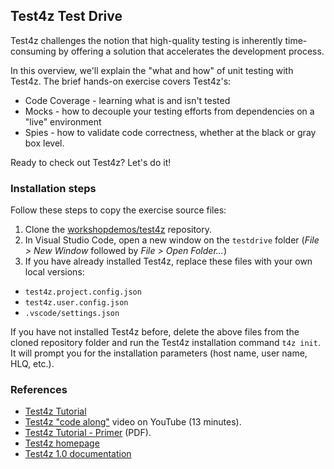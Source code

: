 ## Test4z Test Drive

Test4z challenges the notion that high-quality testing is inherently time-consuming by offering a solution that accelerates the development process.

In this overview, we'll explain the "what and how" of unit testing with Test4z. The brief hands-on exercise covers Test4z's:

* Code Coverage - learning what is and isn't tested
* Mocks - how to decouple your testing efforts from dependencies on a "live" environment
* Spies - how to validate code correctness, whether at the black or gray box level.

Ready to check out Test4z? Let's do it!

### Installation steps

Follow these steps to copy the exercise source files:
1. Clone the [workshopdemos/test4z](https://github.com/workshopdemos/test4z) repository.
2. In Visual Studio Code, open a new window on the `testdrive` folder (_File &gt; New Window_ followed by _File &gt; Open Folder..._)
3. If you have already installed Test4z, replace these files with your own local versions:

  - `test4z.project.config.json`
  - `test4z.user.config.json`
  - `.vscode/settings.json`
  
  If you have not installed Test4z before, delete the above files from the cloned repository folder and run the Test4z installation command `t4z init`. It will prompt you for the installation parameters (host name, user name, HLQ, etc.).

### References

* [Test4z Tutorial](https://github.com/workshopdemos/test4z/tree/main/workshop)
* [Test4z "code along"](https://www.youtube.com/watch?v=0hFXFf17kEI) video on YouTube (13 minutes).
* [Test4z Tutorial - Primer](https://github.com/workshopdemos/test4z/blob/main/docs/Test4z-Primer.pdf) (PDF).
* [Test4z homepage](https://mainframe.broadcom.com/test4z)
* [Test4z 1.0 documentation](https://techdocs.broadcom.com/us/en/ca-mainframe-software/devops/test4z/1-0.html)

